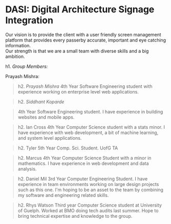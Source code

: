 # DASI: Digital Architecture Signage Integration 

Our vision is to provide the client with a user friendly screen management platform that provides every passerby accurate, important and eye catching information.  
Our strength is that we are a small team with diverse skills and a big ambition.  

h1. *Group Members:*

Prayash Mishra: 
> h2. *Prayash Mishra*
> 4th Year Software Engineering student with experience working on enterprise level web applications.

> h2. *Siddhant Koparde*

> 4th Year Software Engineering student. I have experience in building websites and mobile apps.


> h2. Ian Cross
> 4th Year Computer Science student with a stats minor. I have experience with web development, a bit of machine learning, and system level applications.


> h2. Tyler
> 5th Year Comp. Sci. Student. UofG TA

> h2. Marcus
> 4th Year Computer Science Student with a minor in mathematics. I have experience in web development and data analysis.

>h2. Daniel Mil
>3rd Year Computer Engineering Student. I have experience in team environments working on large design projects such as this one. I'm hoping to be an asset to the team by combining my software and engineering related skills. 

>h2. Rhys Watson
>Third year Computer Science student at University of Guelph. Worked at BMO doing tech audits last summer. Hope to bring technical expertise and knowledge to the group.
